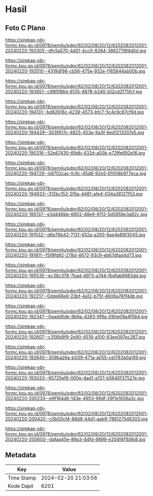 # Hasil

## Foto C Plano

https://sirekap-obj-formc.kpu.go.id/0978/pemilu/pdpr/62/02/08/20/12/6202082012001-20240220-193305--dfc5a570-4d01-4cc0-8284-3862778f4d0d.jpg

https://sirekap-obj-formc.kpu.go.id/0978/pemilu/pdpr/62/02/08/20/12/6202082012001-20240220-193510--4319df98-cb56-475e-932e-f165844ab00b.jpg

https://sirekap-obj-formc.kpu.go.id/0978/pemilu/pdpr/62/02/08/20/12/6202082012001-20240220-193851--c98f086d-8135-4878-b340-b12cd2f75fcf.jpg

https://sirekap-obj-formc.kpu.go.id/0978/pemilu/pdpr/62/02/08/20/12/6202082012001-20240220-194131--bd82616c-4239-4573-bfc7-5c4c9c87cf9d.jpg

https://sirekap-obj-formc.kpu.go.id/0978/pemilu/pdpr/62/02/08/20/12/6202082012001-20240220-194429--303f617c-4825-453e-9a3f-6ed1213207e5.jpg

https://sirekap-obj-formc.kpu.go.id/0978/pemilu/pdpr/62/02/08/20/12/6202082012001-20240220-190316--52e67430-69db-432d-a50b-e72ffe692e16.jpg

https://sirekap-obj-formc.kpu.go.id/0978/pemilu/pdpr/62/02/08/20/12/6202082012001-20240220-194729--b8702cac-fc9c-45d6-92e5-61008b977eca.jpg

https://sirekap-obj-formc.kpu.go.id/0978/pemilu/pdpr/62/02/08/20/12/6202082012001-20240220-194933--312bc152-2f9a-4481-afe4-034a38127f53.jpg

https://sirekap-obj-formc.kpu.go.id/0978/pemilu/pdpr/62/02/08/20/12/6202082012001-20240220-195137--e3d446bb-6902-48e9-9113-5d5958e3a92c.jpg

https://sirekap-obj-formc.kpu.go.id/0978/pemilu/pdpr/62/02/08/20/12/6202082012001-20240220-191532--d6e76b42-7131-452a-a293-6ae4e89f3045.jpg

https://sirekap-obj-formc.kpu.go.id/0978/pemilu/pdpr/62/02/08/20/12/6202082012001-20240220-191811--f5f9fd92-278d-4672-93c9-eb67dfad4d73.jpg

https://sirekap-obj-formc.kpu.go.id/0978/pemilu/pdpr/62/02/08/20/12/6202082012001-20240220-195535--ec38c378-7bad-4973-a744-fbdfab6983dd.jpg

https://sirekap-obj-formc.kpu.go.id/0978/pemilu/pdpr/62/02/08/20/12/6202082012001-20240220-192217--0dde68e6-23bf-4a12-b75f-4606a781f4db.jpg

https://sirekap-obj-formc.kpu.go.id/0978/pemilu/pdpr/62/02/08/20/12/6202082012001-20240220-192347--0eadd5de-9b6a-4283-9f9a-090e09a4f564.jpg

https://sirekap-obj-formc.kpu.go.id/0978/pemilu/pdpr/62/02/08/20/12/6202082012001-20240220-192607--c356b8f9-2e90-4519-a100-63ee097ec287.jpg

https://sirekap-obj-formc.kpu.go.id/0978/pemilu/pdpr/62/02/08/20/12/6202082012001-20240220-192840--309ba26a-b039-471a-a055-ce1783a0a149.jpg

https://sirekap-obj-formc.kpu.go.id/0978/pemilu/pdpr/62/02/08/20/12/6202082012001-20240220-193033--65725ef8-000e-4ad1-a137-b5640f37527e.jpg

https://sirekap-obj-formc.kpu.go.id/0978/pemilu/pdpr/62/02/08/20/12/6202082012001-20240220-200233--e9f184d6-143e-4953-99df-29f1e1656a3c.jpg

https://sirekap-obj-formc.kpu.go.id/0978/pemilu/pdpr/62/02/08/20/12/6202082012001-20240220-200420--c0b00cf4-88d8-44d1-aab9-788127546303.jpg

https://sirekap-obj-formc.kpu.go.id/0978/pemilu/pdpr/62/02/08/20/12/6202082012001-20240220-200600--dafaa45e-89a3-44fd-9899-e204f4f1b9b8.jpg


## Metadata

| Key        | Value               |
| ---------- | ------------------- |
| Time Stamp | 2024-02-20 21:03:56 |
| Kode Dapil | 6201                |



